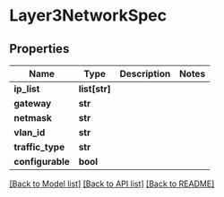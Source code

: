 # Layer3NetworkSpec

## Properties
Name | Type | Description | Notes
------------ | ------------- | ------------- | -------------
**ip_list** | **list[str]** |  | 
**gateway** | **str** |  | 
**netmask** | **str** |  | 
**vlan_id** | **str** |  | 
**traffic_type** | **str** |  | 
**configurable** | **bool** |  | 

[[Back to Model list]](../README.md#documentation-for-models) [[Back to API list]](../README.md#documentation-for-api-endpoints) [[Back to README]](../README.md)

